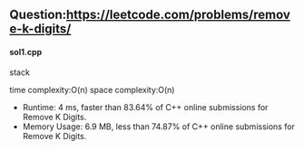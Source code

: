 ## Question:https://leetcode.com/problems/remove-k-digits/

#### sol1.cpp
stack

time complexity:O(n)
space complexity:O(n)

* Runtime: 4 ms, faster than 83.64% of C++ online submissions for Remove K Digits.
* Memory Usage: 6.9 MB, less than 74.87% of C++ online submissions for Remove K Digits.
